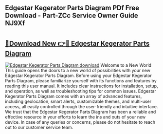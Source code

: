 ## Edgestar Kegerator Parts Diagram PDf Free Download - Part-ZCc Service Owner Guide NJ9Xf

# <h2><a href="http://dfs0yua.blite.top/?on=Edgestar+Kegerator+Parts+Diagram">🔗Download New 👉🔴 Edgestar Kegerator Parts Diagram</a></h2>

[![Edgestar Kegerator Parts Diagram download](https://i.imgur.com/lujVjoI.png)](http://dfs0yua.blite.top/?on=Edgestar+Kegerator+Parts+Diagram)
Welcome to a New World This guide opens the doors to a new world of possibilities with your new Edgestar Kegerator Parts Diagram. Before using your Edgestar Kegerator Parts Diagram, please familiarize yourself with its functions and features by reading this user manual. It includes clear instructions for installation, setup, and operation, as well as troubleshooting tips for common issues. Edgestar Kegerator Parts Diagram comes with an array of advanced features, including geolocation, smart alerts, customizable themes, and multi-user access, all easily controlled through the user-friendly and intuitive interface. We trust that the Edgestar Kegerator Parts Diagram has been a reliable and effective resource in your efforts to learn the ins and outs of your new device. In case of any queries or concerns, please do not hesitate to reach out to our customer service team.
